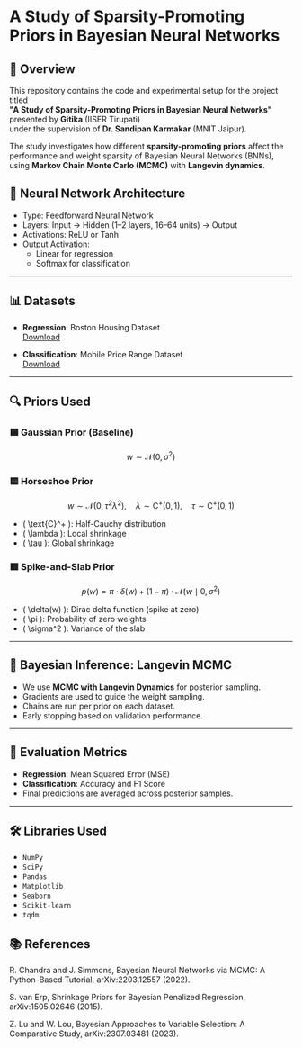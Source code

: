 # A Study of Sparsity-Promoting Priors in Bayesian Neural Networks

## 📌 Overview

This repository contains the code and experimental setup for the project titled  
**"A Study of Sparsity-Promoting Priors in Bayesian Neural Networks"**  
presented by **Gitika** (IISER Tirupati)  
under the supervision of **Dr. Sandipan Karmakar** (MNIT Jaipur).

The study investigates how different **sparsity-promoting priors** affect the performance and weight sparsity of Bayesian Neural Networks (BNNs), using **Markov Chain Monte Carlo (MCMC)** with **Langevin dynamics**.

## 🧠 Neural Network Architecture

- Type: Feedforward Neural Network
- Layers: Input → Hidden (1–2 layers, 16–64 units) → Output
- Activations: ReLU or Tanh
- Output Activation:
  - Linear for regression
  - Softmax for classification

---

## 📊 Datasets

- **Regression**: Boston Housing Dataset  
  [Download](https://encr.pw/iCARd)

- **Classification**: Mobile Price Range Dataset  
  [Download](https://encr.pw/I2Kvg)

---

## 🔍 Priors Used

### 🟦 Gaussian Prior (Baseline)

$$
w \sim \mathcal{N}(0, \sigma^2)
$$

### 🟨 Horseshoe Prior

$$
w \sim \mathcal{N}(0, \tau^2 \lambda^2), \quad \lambda \sim \text{C}^+(0,1), \quad \tau \sim \text{C}^+(0,1)
$$

- \( \text{C}^+ \): Half-Cauchy distribution  
- \( \lambda \): Local shrinkage  
- \( \tau \): Global shrinkage  

### 🟥 Spike-and-Slab Prior

$$
p(w) = \pi \cdot \delta(w) + (1 - \pi) \cdot \mathcal{N}(w \mid 0, \sigma^2)
$$

- \( \delta(w) \): Dirac delta function (spike at zero)  
- \( \pi \): Probability of zero weights  
- \( \sigma^2 \): Variance of the slab

---

## 🔁 Bayesian Inference: Langevin MCMC

- We use **MCMC with Langevin Dynamics** for posterior sampling.
- Gradients are used to guide the weight sampling.
- Chains are run per prior on each dataset.
- Early stopping based on validation performance.

---

## 🎯 Evaluation Metrics

- **Regression**: Mean Squared Error (MSE)
- **Classification**: Accuracy and F1 Score
- Final predictions are averaged across posterior samples.

---

## 🛠 Libraries Used

- `NumPy`
- `SciPy`
- `Pandas`
- `Matplotlib`
- `Seaborn`
- `Scikit-learn`
- `tqdm`
## 📚 References
R. Chandra and J. Simmons, Bayesian Neural Networks via MCMC: A Python-Based Tutorial, arXiv:2203.12557 (2022).

S. van Erp, Shrinkage Priors for Bayesian Penalized Regression, arXiv:1505.02646 (2015).

Z. Lu and W. Lou, Bayesian Approaches to Variable Selection: A Comparative Study, arXiv:2307.03481 (2023).
